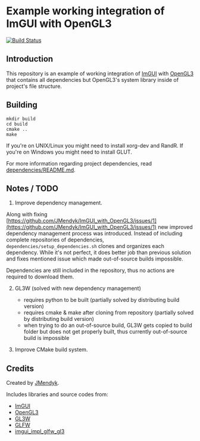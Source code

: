 # Example working integration of ImGUI with OpenGL3
[![Build Status](https://travis-ci.org/JMendyk/ImGUI_with_OpenGL3.svg?branch=master)](https://travis-ci.org/JMendyk/ImGUI_with_OpenGL3)

## Introduction

This repository is an example of working integration of [ImGUI](https://github.com/ocornut/imgui) with [OpenGL3](https://www.opengl.org/) that contains all dependencies but OpenGL3's system library inside of project's file structure.

## Building

```
mkdir build
cd build
cmake ..
make
```

If you're on UNIX/Linux you might need to install xorg-dev and RandR.
If you're on Windows you might need to install GLUT.

For more information regarding project dependencies, read [dependencies/README.md](https://github.com/JMendyk/ImGUI_with_OpenGL3/blob/master/dependencies/README.md).

## Notes / TODO

1. Improve dependency management.

Along with fixing [https://github.com/JMendyk/ImGUI_with_OpenGL3/issues/1](https://github.com/JMendyk/ImGUI_with_OpenGL3/issues/1) new improved dependency management process was introduced.
Instead of including complete repositories of dependencies, `dependencies/setup_dependencies.sh` clones and organizes each dependency. While it's not perfect, it does better job than previous solution and fixes mentioned issue which made out-of-source builds impossible.

Dependencies are still included in the repository, thus no actions are required to download them.

2. GL3W (solved with new dependency management)
    - requires python to be built
      (partially solved by distributing build version)
    - requires cmake & make after cloning from repository
      (partially solved by distributing build version)
    - when trying to do an out-of-source build, GL3W gets copied
      to build folder but does not get properly built,
      thus currently out-of-source build is impossible

3. Improve CMake build system.

## Credits

Created by [JMendyk](https://github.com/JMendyk).

Includes libraries and source codes from:
- [ImGUI](https://github.com/ocornut/imgui)
- [OpenGL3](https://www.opengl.org/)
- [GL3W](https://github.com/skaslev/gl3w)
- [GLFW](https://github.com/glfw/glfw)
- [imgui\_impl\_glfw\_gl3](https://github.com/ocornut/imgui)
